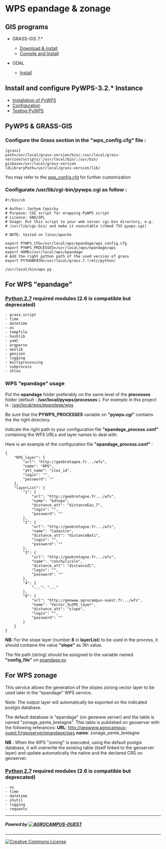 # WPS epandage & zonage
## GIS programs

- GRASS-GIS 7.*
  * [Download & install](https://grass.osgeo.org/grass7/)
  * [Compile and Install](https://grasswiki.osgeo.org/wiki/Compile_and_Install)

- GDAL 
  * [Install](https://gdal.gloobe.org/install.html#linux)

## Install and configure PyWPS-3.2.* Instance

- [Installation of PyWPS](http://pywps.readthedocs.io/en/pywps-3.2/installation/index.html)
- [Configuration](http://pywps.readthedocs.io/en/pywps-3.2/configuration/index.html#configuration)
- [Testing PyWPS](http://pywps.readthedocs.io/en/pywps-3.2/testing/index.html#testing-pywps)

[//]: #[Documentation]()



## PyWPS & GRASS-GIS

### Configure the Grass section in the "wps_config.cfg" file :
```
[grass]
path=/usr/local/grass-version/bin/:/usr/local/grass-version/scripts/:/usr/local/bin/:/usr/bin/
gisbase=/usr/local/grass-version
ldLibraryPath=/usr/local/grass-version/lib/
```
You may refer to the [wps_config.cfg](wps_config.cfg) for further customization

### Configurate /usr/lib/cgi-bin/pywps.cgi as follow :
```shell=
#!/bin/sh

# Author: Jachym Cepicky
# Purpose: CGI script for wrapping PyWPS script
# Licence: GNU/GPL
# Usage: Put this script to your web server cgi-bin directory, e.g.
# /usr/lib/cgi-bin/ and make it executable (chmod 755 pywps.cgi)

# NOTE: tested on linux/apache

export PYWPS_CFG=/usr/local/wps/epandage/wps_config.cfg
export PYWPS_PROCESSES=/usr/local/wps/epandage/wps
export HOME=/usr/local/wps/epandage
# Add the right python path of the used version of grass
export PYTHONPATH=/usr/local/grass-7.*/etc/python/

/usr/local/bin/wps.py
```

## For WPS "epandage"

### [Python 2.7] required modules (2.6 is compatible but deprecated)
```
- grass.script
- time
- datetime
- os
- tempfile
- hashlib
- yaml
- argparse
- owslib
- geojson
- logging
- multiprocessing
- subprocess
- shlex
```

### WPS "epandage" usage
Put the __epandage__ folder preferably on the same level of the __processes__  folder (default : __/usr/local/pywps/processes__ ). For exemple in this project is : [/usr/local/wps/epandage/wps](./wps)

Be sure that the __PYWPS_PROCESSES__ variable on __"pywps.cgi"__  contains the the right directory.


Indicate the right path to your configuration file __"epandage_process.conf"__ containing the WFS URLs and layer names to deal with.

Here is an example of the configuration file __"epandage_process.conf"__ :

```json=1
{
	"RPG_layer": {
		"url": "http://geobretagne.fr.../wfs",
		"name": "RPG",
		"att_name": "ilos_id",
		"login": "",
		"password": ""
	},
	"layerList": {
		"1": {
			"url": "http://geobretagne.fr.../wfs",
			"name": "bdtopo",
			"distance_att": "distanceEau_7",
			"login": "",
			"password": ""
		},
		"2": {
			"url": "http://geobretagne.fr.../wfs",
			"name": "Cadastre",
			"distance_att": "distanceBati",
			"login": "",
			"password": ""
		},
		"3": {
			"url": "http://geobretagne.fr.../wfs",
			"name": "conchylicole",
			"distance_att": "distanceZC",
			"login": "",
			"password": ""
		},
		"4": {
			"...": "..."
		},
		"8": {
			"url": "http://geowww.agrocampus-ouest.fr.../wfs",
			"name": "Vector_SLOPE_layer",
			"distance_att": "slope",
			"login": "",
			"password": ""
		}
	}
}
```
__NB:__ For the slope layer (number __8__ in __layerList__) to be used in the process, it should containe the value **"slope"** as 3th value.

The file path (string) should be assigned to the variable named __"config_file"__ on [epandage.py](./wps/epandage.py)

## For WPS zonage
This service allows the generation of the slopes zoning vector layer to be used later in the "epandage" WPS service.

Note: The output layer will automatically be exported on the indicated postgis database.

The default database is "epandage" (on geowww server) and the table is named "zonage_pente_bretagne".
This table is published on geoserver with the following referances:
__URL__: http://geowww.agrocampus-ouest.fr/geoserver/epandage/ows
__name__: zonage_pente_bretagne

__NB__ : When the WPS "zoning" is executed, using the default postgis database, it will overwrite the existing table (itself linked to the geoserver layer) and update automatically the native and the declared CRS on geoserver.

### [Python 2.7] required modules (2.6 is compatible but deprecated)
```
- os
- time
- datetime
- shutil
- logging
- requests
```





***
##### Powred by [![AGROCAMPUS-OUEST](http://www.agrocampus-ouest.fr/infoglueDeliverLive/digitalAssets/89735_Logo-AGROCAMPUS-OUEST.png)](http://www.agrocampus-ouest.fr)
***
[![Creative Commons License](https://licensebuttons.net/l/by-sa/3.0/88x31.png)](https://creativecommons.org/licenses/by-sa/4.0/)



[//]: # (These are reference links used in the body of this note and get stripped out when the markdown processor does its job. There is no need to format nicely because it shouldn't be seen.)

	
   [Python 2.7]: <https://www.python.org/downloads/release>
   

